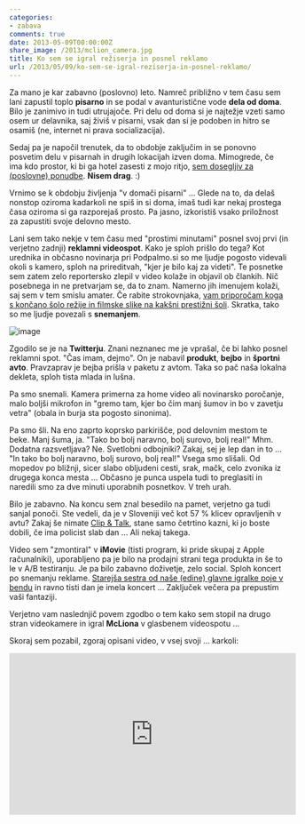 ```yaml
---
categories: 
- zabava
comments: true
date: 2013-05-09T00:00:00Z
share_image: /2013/mclion_camera.jpg
title: Ko sem se igral režiserja in posnel reklamo
url: /2013/05/09/ko-sem-se-igral-reziserja-in-posnel-reklamo/
---
```


Za mano je kar zabavno (poslovno) leto. Namreč približno v tem času sem lani zapustil toplo **pisarno** in se podal v avanturistične vode **dela od doma**. Bilo je zanimivo in tudi utrujajoče. Pri delu od doma si je najtežje vzeti samo osem ur delavnika, saj živiš v pisarni, vsak dan si je podoben in hitro se osamiš (ne, internet ni prava socializacija).

Sedaj pa je napočil trenutek, da to obdobje zaključim in se ponovno posvetim delu v pisarnah in drugih lokacijah izven doma. Mimogrede, če ima kdo prostor, ki bi ga hotel zasesti z mojo ritjo, [sem dosegljiv za (poslovne) ponudbe](http://www.linkedin.com/in/mclion). **Nisem drag**. :)

Vrnimo se k obdobju življenja "v domači pisarni" … Glede na to, da delaš nonstop oziroma kadarkoli ne spiš in si doma, imaš tudi kar nekaj prostega časa oziroma si ga razporejaš prosto. Pa jasno, izkoristiš vsako priložnost za zapustiti svoje delovno mesto.

Lani sem tako nekje v tem času med "prostimi minutami" posnel svoj prvi (in verjetno zadnji) **reklamni videospot**. Kako je sploh prišlo do tega? Kot urednika in občasno novinarja pri Podpalmo.si so me ljudje pogosto videvali okoli s kamero, sploh na prireditvah, "kjer je bilo kaj za videti". Te posnetke sem zatem  zelo reportersko zlepil v video kolaže in objavil ob člankih. Nič posebnega in ne pretvarjam se, da to znam. Namerno jih imenujem kolaži, saj sem v tem smislu amater. Če rabite strokovnjaka, [vam priporočam koga s končano šolo režije in filmske slike na kakšni prestižni šoli](http://www.facebook.com/dv.image). Skratka, tako so me ljudje povezali s **snemanjem**.

![image](/images/2013/mclion_camera.jpg)

Zgodilo se je na **Twitterju**. Znani neznanec me je vprašal, če bi lahko posnel reklamni spot. "Čas imam, dejmo". On je nabavil **produkt**, **bejbo** in **športni avto**. Pravzaprav je bejba prišla v paketu z avtom. Taka so pač naša lokalna dekleta, sploh tista mlada in lušna. 

Pa smo snemali. Kamera primerna za home video ali novinarsko poročanje, malo boljši mikrofon in "gremo tam, kjer bo čim manj šumov in bo v zavetju vetra" (obala in burja sta pogosto sinonima). 

Pa smo šli. Na eno zaprto koprsko parkirišče, pod delovnim mestom te beke. Manj šuma, ja. "Tako bo bolj naravno, bolj surovo, bolj real!" Mhm. Dodatna razsvetljava? Ne. Svetlobni odbojniki? Zakaj, sej je lep dan in to … "In tako bo bolj naravno, bolj surovo, bolj real!" Vsega smo slišali. Od mopedov po bližnji, sicer slabo obljudeni cesti, srak, mačk, celo zvonika iz drugega konca mesta … Občasno je punca uspela tudi to preglasiti in naredili smo za dve minuti uporabnih posnetkov. V treh urah.

Bilo je zabavno. Na koncu sem znal besedilo na pamet, verjetno ga tudi sanjal ponoči. Ste vedeli, da je v Sloveniji več kot 57 % klicev opravljenih v avtu? Zakaj še nimate [Clip & Talk](http://www.clipntalk.si/), stane samo četrtino kazni, ki jo boste dobili, če ima policist slab dan … Ali nekaj takega. 

Video sem "zmontiral" v **iMovie** (tisti program, ki pride skupaj z Apple računalniki), uporabljeno pa je bilo na prodajni strani tega produkta in še to le v A/B testiranju. Je pa bilo zabavno doživetje, zelo social. Sploh koncert po snemanju reklame. [Starejša sestra od naše (edine) glavne igralke poje v bendu](http://www.facebook.com/stinomusicgroup) in ravno tisti dan je imela koncert … Zaključek večera pa prepustim vaši fantaziji.

Verjetno vam naslednjič povem zgodbo o tem kako sem stopil na drugo stran videokamere in igral **McLiona** v glasbenem videospotu ...

Skoraj sem pozabil, zgoraj opisani video, v vsej svoji … karkoli:

<iframe width="517" height="291" src="http://www.youtube.com/embed/nAj30cHdCW8?rel=0" frameborder="0" allowfullscreen></iframe>